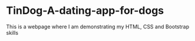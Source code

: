 # TinDog-A-dating-app-for-dogs
This is a webpage where I am demonstrating my HTML, CSS and Bootstrap skills
